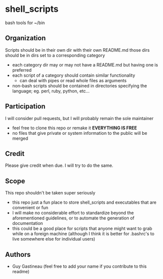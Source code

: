 # shell_scripts
bash tools for ~/bin

## Organization
Scripts should be in their own dir with their own README.md
those dirs should be in dirs set to a corresponding category

- each category dir may or may not have a README.md but having
  one is preferred
- each script of a category should contain similar functionality
  -  can deal with pipes or read whole files as arguments
- non-bash scripts should be contained in directories 
  specifying the language; eg. perl, ruby, python, etc...
  
## Participation
I will consider pull requests, but I will probably remain the sole maintainer

- feel free to clone this repo or remake it **EVERYTHING IS FREE**
- no files that give private or system information to the public will be merged

## Credit
Please give credit when due. I will try to do the same.

## Scope
This repo shouldn't be taken super seriously

- this repo just a fun place to store shell_scripts and executables
  that are convenient or fun
- I will make no considerable effort to standardize beyond the 
  aforementioned guidelines, or to automate the generation of
  documentation
- this could be a good place for scripts that anyone might want
  to grab while on a foreign machine (although I think it is better
  for .bashrc's to live somewhere else for individual users)

## Authors
- Guy Gastineau (feel free to add your name if you contribute to this readme)
